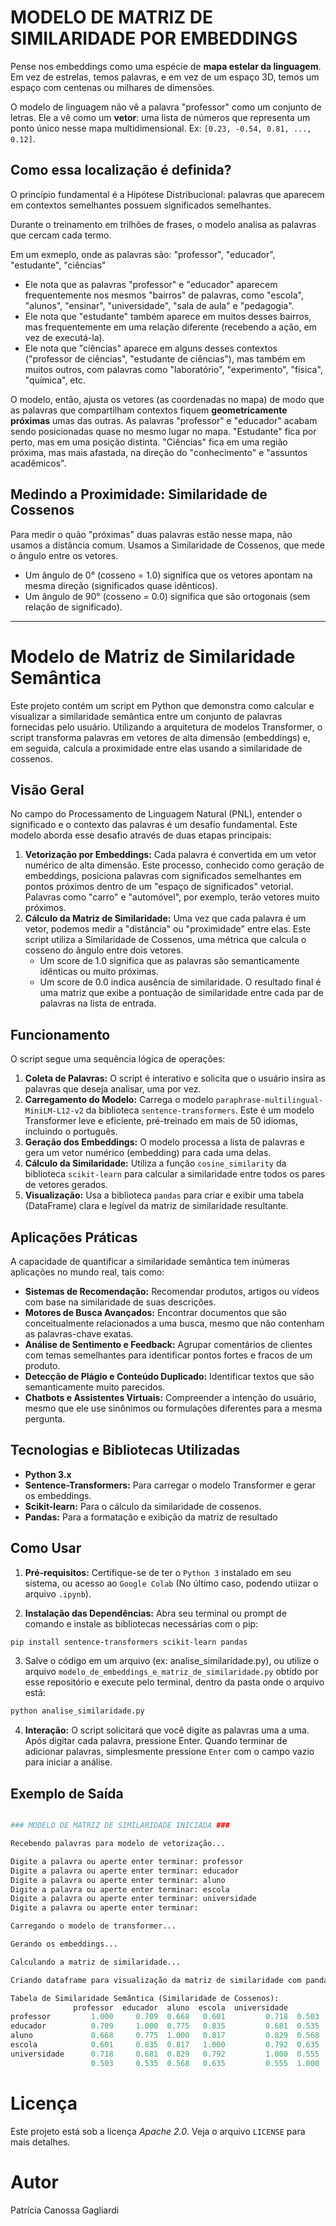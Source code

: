 # MODELO DE MATRIZ DE SIMILARIDADE POR EMBEDDINGS

Pense nos embeddings como uma espécie de **mapa estelar da linguagem**. Em vez de estrelas, temos palavras, e em vez de um espaço 3D, temos um espaço com centenas ou milhares de dimensões.

O modelo de linguagem não vê a palavra "professor" como um conjunto de letras. Ele a vê como um **vetor**: uma lista de números que representa um ponto único nesse mapa multidimensional. Ex: ``[0.23, -0.54, 0.81, ..., 0.12]``.

## Como essa localização é definida?

O princípio fundamental é a Hipótese Distribucional: palavras que aparecem em contextos semelhantes possuem significados semelhantes.

Durante o treinamento em trilhões de frases, o modelo analisa as palavras que cercam cada termo.

Em um exmeplo, onde as palavras são: "professor", "educador", "estudante", "ciências"

- Ele nota que as palavras "professor" e "educador" aparecem frequentemente nos mesmos "bairros" de palavras, como "escola", "alunos", "ensinar", "universidade", "sala de aula" e "pedagogia".
- Ele nota que "estudante" também aparece em muitos desses bairros, mas frequentemente em uma relação diferente (recebendo a ação, em vez de executá-la).
- Ele nota que "ciências" aparece em alguns desses contextos ("professor de ciências", "estudante de ciências"), mas também em muitos outros, com palavras como "laboratório", "experimento", "física", "química", etc.

O modelo, então, ajusta os vetores (as coordenadas no mapa) de modo que as palavras que compartilham contextos fiquem **geometricamente próximas** umas das outras. As palavras "professor" e "educador" acabam sendo posicionadas quase no mesmo lugar no mapa. "Estudante" fica por perto, mas em uma posição distinta. "Ciências" fica em uma região próxima, mas mais afastada, na direção do "conhecimento" e "assuntos acadêmicos".

## Medindo a Proximidade: Similaridade de Cossenos

Para medir o quão "próximas" duas palavras estão nesse mapa, não usamos a distância comum. Usamos a Similaridade de Cossenos, que mede o ângulo entre os vetores.

- Um ângulo de 0° (cosseno = 1.0) significa que os vetores apontam na mesma direção (significados quase idênticos).
- Um ângulo de 90° (cosseno = 0.0) significa que são ortogonais (sem relação de significado).

---

# Modelo de Matriz de Similaridade Semântica

Este projeto contém um script em Python que demonstra como calcular e visualizar a similaridade semântica entre um conjunto de palavras fornecidas pelo usuário. Utilizando a arquitetura de modelos Transformer, o script transforma palavras em vetores de alta dimensão (embeddings) e, em seguida, calcula a proximidade entre elas usando a similaridade de cossenos.

## Visão Geral

No campo do Processamento de Linguagem Natural (PNL), entender o significado e o contexto das palavras é um desafio fundamental. Este modelo aborda esse desafio através de duas etapas principais:
1. **Vetorização por Embeddings:** Cada palavra é convertida em um vetor numérico de alta dimensão. Este processo, conhecido como geração de embeddings, posiciona palavras com significados semelhantes em pontos próximos dentro de um "espaço de significados" vetorial. Palavras como "carro" e "automóvel", por exemplo, terão vetores muito próximos.
2. **Cálculo da Matriz de Similaridade:** Uma vez que cada palavra é um vetor, podemos medir a "distância" ou "proximidade" entre elas. Este script utiliza a Similaridade de Cossenos, uma métrica que calcula o cosseno do ângulo entre dois vetores.
    - Um score de 1.0 significa que as palavras são semanticamente idênticas ou muito próximas.
    - Um score de 0.0 indica ausência de similaridade.
O resultado final é uma matriz que exibe a pontuação de similaridade entre cada par de palavras na lista de entrada.

## Funcionamento

O script segue uma sequência lógica de operações:
1. **Coleta de Palavras:** O script é interativo e solicita que o usuário insira as palavras que deseja analisar, uma por vez.
2. **Carregamento do Modelo:** Carrega o modelo ``paraphrase-multilingual-MiniLM-L12-v2`` da biblioteca ``sentence-transformers``. Este é um modelo Transformer leve e eficiente, pré-treinado em mais de 50 idiomas, incluindo o português.
3. **Geração dos Embeddings:** O modelo processa a lista de palavras e gera um vetor numérico (embedding) para cada uma delas.
4. **Cálculo da Similaridade:** Utiliza a função ``cosine_similarity`` da biblioteca ``scikit-learn`` para calcular a similaridade entre todos os pares de vetores gerados.
5. **Visualização:** Usa a biblioteca ``pandas`` para criar e exibir uma tabela (DataFrame) clara e legível da matriz de similaridade resultante.

## Aplicações Práticas

A capacidade de quantificar a similaridade semântica tem inúmeras aplicações no mundo real, tais como:

- **Sistemas de Recomendação:** Recomendar produtos, artigos ou vídeos com base na similaridade de suas descrições.
- **Motores de Busca Avançados:** Encontrar documentos que são conceitualmente relacionados a uma busca, mesmo que não contenham as palavras-chave exatas.
- **Análise de Sentimento e Feedback:** Agrupar comentários de clientes com temas semelhantes para identificar pontos fortes e fracos de um produto.
- **Detecção de Plágio e Conteúdo Duplicado:** Identificar textos que são semanticamente muito parecidos.
- **Chatbots e Assistentes Virtuais:** Compreender a intenção do usuário, mesmo que ele use sinônimos ou formulações diferentes para a mesma pergunta.


## Tecnologias e Bibliotecas Utilizadas
- **Python 3.x**
- **Sentence-Transformers:** Para carregar o modelo Transformer e gerar os embeddings.
- **Scikit-learn:** Para o cálculo da similaridade de cossenos.
- **Pandas:** Para a formatação e exibição da matriz de resultado

## Como Usar

1. **Pré-requisitos:** Certifique-se de ter o ``Python 3`` instalado em seu sistema, ou acesso ao ``Google Colab`` (No último caso, podendo utiizar o arquivo ``.ipynb``).
   
2. **Instalação das Dependências:** Abra seu terminal ou prompt de comando e instale as bibliotecas necessárias com o pip:

```Bash
pip install sentence-transformers scikit-learn pandas
```

3. Salve o código em um arquivo (ex: analise_similaridade.py), ou utilize o arquivo ``modelo_de_embeddings_e_matriz_de_similaridade.py`` obtido por esse repositório e execute pelo terminal, dentro da pasta onde o arquivo está:

```Bash
python analise_similaridade.py
```

4. **Interação:** O script solicitará que você digite as palavras uma a uma. Após digitar cada palavra, pressione Enter. Quando terminar de adicionar palavras, simplesmente pressione ``Enter`` com o campo vazio para iniciar a análise.

## Exemplo de Saída

```Python

### MODELO DE MATRIZ DE SIMILARIDADE INICIADA ###

Recebendo palavras para modelo de vetorização...

Digite a palavra ou aperte enter terminar: professor
Digite a palavra ou aperte enter terminar: educador
Digite a palavra ou aperte enter terminar: aluno
Digite a palavra ou aperte enter terminar: escola
Digite a palavra ou aperte enter terminar: universidade
Digite a palavra ou aperte enter terminar: 

Carregando o modelo de transformer...

Gerando os embeddings...

Calculando a matriz de similaridade...

Criando dataframe para visualização da matriz de similaridade com pandas...

Tabela de Similaridade Semântica (Similaridade de Cossenos):
              professor  educador  aluno  escola  universidade       
professor         1.000     0.709  0.668   0.601         0.718  0.503
educador          0.709     1.000  0.775   0.835         0.681  0.535
aluno             0.668     0.775  1.000   0.817         0.829  0.568
escola            0.601     0.835  0.817   1.000         0.792  0.635
universidade      0.718     0.681  0.829   0.792         1.000  0.555
                  0.503     0.535  0.568   0.635         0.555  1.000
```

# Licença

Este projeto está sob a licença *Apache 2.0*. Veja o arquivo `LICENSE` para mais detalhes.

# Autor

Patrícia Canossa Gagliardi







